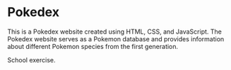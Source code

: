 # Pokedex

This is a Pokedex website created using HTML, CSS, and JavaScript. The Pokedex website serves as a Pokemon database and provides information about different Pokemon species from the first generation.

School exercise.

